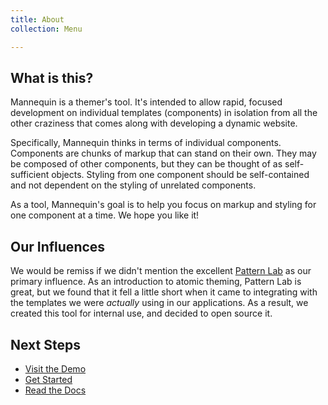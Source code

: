 ```yaml
---
title: About
collection: Menu

---
```

## What is this?

Mannequin is a themer's tool.  It's intended to allow rapid, focused development on individual templates (components) in isolation from all the other craziness that comes along with developing a dynamic website.

Specifically, Mannequin thinks in terms of individual components.  Components are chunks of markup that can stand on their own.  They may be composed of other components, but they can be thought of as self-sufficient objects.  Styling from one component should be self-contained and not dependent on the styling of unrelated components.

As a tool, Mannequin's goal is to help you focus on markup and styling for one component at a time.  We hope you like it!


## Our Influences

We would be remiss if we didn't mention the excellent [Pattern Lab](http://patternlab.io/) as our primary influence.  As an introduction to atomic theming, Pattern Lab is great, but we found that it fell a little short when it came to integrating with the templates we were _actually_ using in our applications.  As a result, we created this tool for internal use, and decided to open source it.

## Next Steps

- [Visit the Demo](https://demo.mannequin.io)
- [Get Started](index.html)
- [Read the Docs](docs.md)
